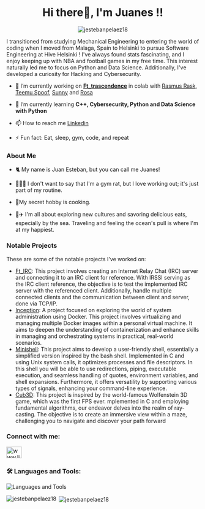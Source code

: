 <h1 align="center">Hi there👋, I'm Juanes !!</h1>

<p align="center"> <img src="https://komarev.com/ghpvc/?username=jestebanpelaez18&label=Profile%20views&color=0e75b6&style=flat" alt="jestebanpelaez18" /> </p>
I transitioned from studying Mechanical Engineering to entering the world of coding when I moved from Malaga, Spain to Helsinki to pursue Software Engineering at Hive Helsinki ! I've always found stats fascinating, and I enjoy keeping up with NBA and football games in my free time. This interest naturally led me to focus on Python and Data Science. Additionally, I've developed a curiosity for Hacking and Cybersecurity.

- 🔭 I’m currently working on **[Ft_trascendence](https://github.com/jestebanpelaez18/ft_transcendence.git)** in colab with [Rasmus Rask](https://github.com/RushMaverick), [Teemu Spoof](https://github.com/Stte), [Sunny](https://github.com/ynslee) and [Rosa](https://github.com/rosamakinen)

- 🌱 I’m currently learning **C++, Cybersecurity, Python and Data Science with Python**

- 📫 How to reach me [Linkedin](https://linkedin.com/in/www.linkedin.com/in/juan-esteban-pelaez-hoyos-123465162)

- ⚡ Fun fact: Eat, sleep, gym, code, and repeat

<h3 align="left">About Me</h3>

- 🐈 My name is Juan Esteban, but you can call me Juanes!

- 🏋🏻‍♂️ I don't want to say that I'm a gym rat, but I love working out; it's just part of my routine.

- 🍳My secret hobby is cooking.
  
- 🌊✈️ I'm all about exploring new cultures and savoring delicious eats, especially by the sea. Traveling and feeling the ocean's pull is where I'm at my happiest. 

<h3 align="left">Notable Projects</h3>

These are some of the notable projects I've worked on:

- [Ft_IRC](https://github.com/jestebanpelaez18/ft_irc): This project involves creating an Internet Relay Chat (IRC) server and connecting it to an IRC client for reference. With IRSSI serving as the IRC client reference, the objective is to test the implemented IRC server with the referenced client. Additionally, handle multiple connected clients and the communication between client and server, done via TCP/IP.
- [Inception](https://github.com/jestebanpelaez18/42Course-Inception): A project focused on exploring the world of system administration using Docker. This project involves virtualizing and managing multiple Docker images within a personal virtual machine. It aims to deepen the understanding of containerization and enhance skills in managing and orchestrating systems in practical, real-world scenarios.
- [Minishell](https://github.com/jestebanpelaez18/42Course-Minishell.git): This project aims to develop a user-friendly shell, essentially a simplified version inspired by the bash shell. Implemented in C and using Unix system calls, it optimizes processes and file descriptors. In this shell you will be able to use redirections, piping, executable execution, and seamless handling of quotes, environment variables, and shell expansions. Furthermore, it offers versatility by supporting various types of signals, enhancing your command-line experience. 
- [Cub3D](https://github.com/jestebanpelaez18/Cub3d.git): This project is inspired by the world-famous Wolfenstein 3D game, which was the first FPS ever. mplemented in C and employing fundamental algorithms, our endeavor delves into the realm of ray-casting. The objective is to create an immersive view within a maze, challenging you to navigate and discover your path forward

<h3 align="left">Connect with me:</h3>
<p align="left">
<a href="https://linkedin.com/in/www.linkedin.com/in/juan-esteban-pelaez-hoyos-123465162" target="blank"><img align="center" src="https://raw.githubusercontent.com/rahuldkjain/github-profile-readme-generator/master/src/images/icons/Social/linked-in-alt.svg" alt="www.linkedin.com/in/juan-esteban-pelaez-hoyos-123465162" height="30" width="40" /></a>
</p>

<h3 align="left"> 🛠 Languages and Tools:</h3> 

![Languages and Tools](https://skillicons.dev/icons?i=c,cpp,git,github,bash,linux,py,vscode,arduino,emacs,docker)

<p><img align="left" src="https://github-readme-stats.vercel.app/api/top-langs?username=jestebanpelaez18&show_icons=true&locale=en&layout=compact" alt="jestebanpelaez18" /></p>

<p>&nbsp;<img align="center" src="https://github-readme-stats.vercel.app/api?username=jestebanpelaez18&show_icons=true&locale=en" alt="jestebanpelaez18" /></p>

